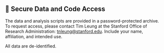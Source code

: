 ## 🔐 Secure Data and Code Access

The data and analysis scripts are provided in a password-protected archive.  
To request access, please contact Tim Leung at the Stanford Office of Research Administration: tnleung@stanford.edu.
Include your name, affiliation, and intended use.

All data are de-identified.
